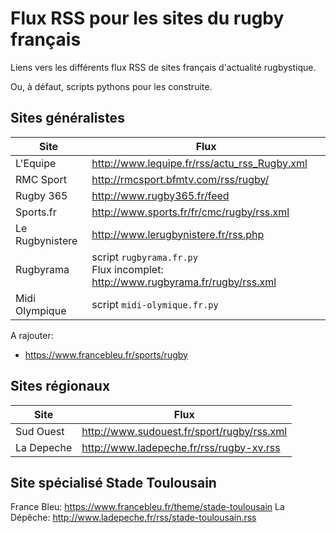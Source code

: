 Flux RSS pour les sites du rugby français
=========================================


Liens vers les différents flux RSS de sites français d'actualité rugbystique.

Ou, à défaut, scripts pythons pour les construite.

## Sites généralistes

|    Site         |    Flux                                            |
|-----------------|----------------------------------------------------|
| L'Equipe        | http://www.lequipe.fr/rss/actu_rss_Rugby.xml       |
| RMC Sport       | http://rmcsport.bfmtv.com/rss/rugby/               |
| Rugby 365       | http://www.rugby365.fr/feed                        |
| Sports.fr       | http://www.sports.fr/fr/cmc/rugby/rss.xml          |
| Le Rugbynistere | http://www.lerugbynistere.fr/rss.php               |
| Rugbyrama       | script `rugbyrama.fr.py`  <br> Flux incomplet: http://www.rugbyrama.fr/rugby/rss.xml |
| Midi Olympique  | script `midi-olymique.fr.py`                       |

A rajouter:

* https://www.francebleu.fr/sports/rugby

## Sites régionaux

|    Site         |    Flux                                            |
|-----------------|----------------------------------------------------|
| Sud Ouest       | http://www.sudouest.fr/sport/rugby/rss.xml         |
| La Depeche      | http://www.ladepeche.fr/rss/rugby-xv.rss           |

## Site spécialisé Stade Toulousain

France Bleu: https://www.francebleu.fr/theme/stade-toulousain
La Dépêche: http://www.ladepeche.fr/rss/stade-toulousain.rss


